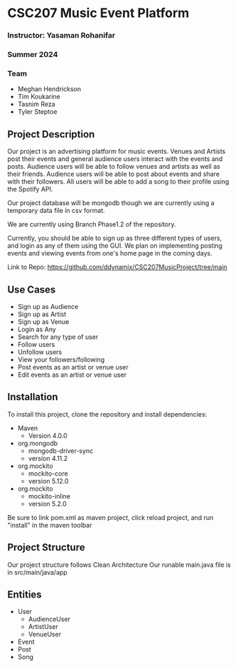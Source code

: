 # CSC207 Music Event Platform
### Instructor: Yasaman Rohanifar
### Summer 2024
### Team
- Meghan Hendrickson
- Tim Koukarine
- Tasnim Reza
- Tyler Steptoe

## Project Description
Our project is an advertising platform for music events.
Venues and Artists post their events and general audience users interact with the events and posts.
Audience users will be able to follow venues and artists as well as their friends.
Audience users will be able to post about events and share with their followers.
All users will be able to add a song to their profile using the Spotify API.

Our project database will be mongodb though we are currently using a temporary data file in csv format.

We are currently using Branch Phase1.2 of the repository.

Currently, you should be able to sign up as three different types of users, and login as any of them using the GUI. 
We plan on implementing posting events and viewing events from one's home page in the coming days.

Link to Repo: https://github.com/ddynamix/CSC207MusicProject/tree/main

## Use Cases
- Sign up as Audience
- Sign up as Artist
- Sign up as Venue
- Login as Any
- Search for any type of user
- Follow users
- Unfollow users
- View your followers/following
- Post events as an artist or venue user
- Edit events as an artist or venue user

## Installation

To install this project, clone the repository and install dependencies:
- Maven 
  - Version 4.0.0
- org.mongodb
  - mongodb-driver-sync
  - version 4.11.2
- org.mockito
  - mockito-core
  - version 5.12.0
- org.mockito
  - mockito-inline
  - version 5.2.0

Be sure to link pom.xml as maven project, click reload project, and run "install" in the maven toolbar

## Project Structure

Our project structure follows Clean Architecture
Our runable main.java file is in src/main/java/app

## Entities
- User
  - AudienceUser
  - ArtistUser
  - VenueUser
- Event
- Post
- Song
